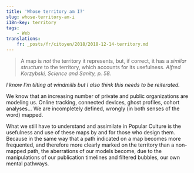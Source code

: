 ```yaml
---
title: 'Whose territory am I?'
slug: whose-territory-am-i
i18n-key: territory
tags:
    - Web
translations:
    fr: _posts/fr/citoyen/2018/2018-12-14-territory.md
---
```


> A map is _not_ the territory it represents, but, if correct, it has a _similar
> structure_ to the territory, which accounts for its usefulness. <cite>Alfred
> Korzybski, Science and Sanity, p. 58.</cite>

_I know I'm tilting at windmills but I also think this needs to be reiterated._

We know that an increasing number of private and public organizations are
modeling us. Online tracking, connected devices, ghost profiles, cohort
analyses... We are incompletely defined, wrongly (in both senses of the word)
mapped.

What we still have to understand and assimilate in Popular Culture is the
usefulness and use of these maps by and for those who design them. Because in
the same way that a path indicated on a map becomes more frequented, and
therefore more clearly marked on the territory than a non-mapped path, the
aberrations of our models become, due to the manipulations of our publication
timelines and filtered bubbles, our own mental pathways.
